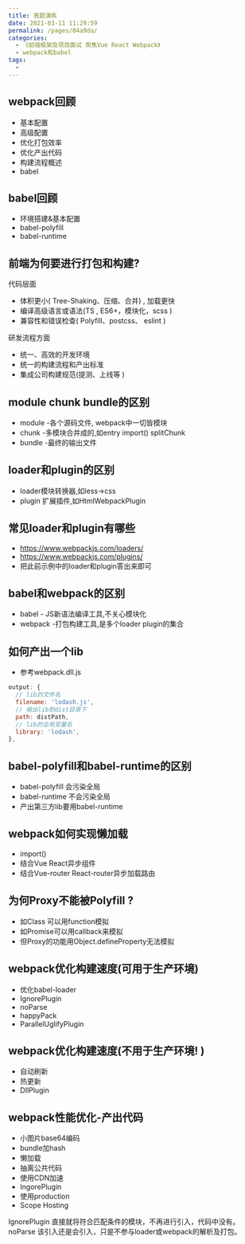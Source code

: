 ```yaml
---
title: 真题演练
date: 2021-03-11 11:29:59
permalink: /pages/04a9da/
categories:
  - 《前端框架及项目面试 聚焦Vue React Webpack》
  - webpack和babel
tags:
  - 
---
```


## webpack回顾

* 基本配置
* 高级配置
* 优化打包效率
* 优化产出代码
* 构建流程概述
* babel

## babel回顾

* 环境搭建&基本配置
* babel-polyfill
* babel-runtime

## 前端为何要进行打包和构建?

代码层面

* 体积更小( Tree-Shaking、压缩、合并) , 加载更快
* 编译高级语言或语法(TS , ES6+，模块化，scss )
* 兼容性和错误检查( Polyfill、postcss、 eslint )

研发流程方面

* 统一、高效的开发环境
* 统一的构建流程和产出标准
* 集成公司构建规范(提测、上线等 )

## module chunk bundle的区别

* module -各个源码文件, webpack中一切皆模块
* chunk -多模块合并成的,如entry import() splitChunk
* bundle -最终的输出文件

## loader和plugin的区别

* loader模块转换器,如less→css
* plugin 扩展插件,如HtmlWebpackPlugin

## 常见loader和plugin有哪些

* <https://www.webpackjs.com/loaders/>
* <https://www.webpackjs.com/plugins/>
* 把此前示例中的loader和plugin答出来即可

## babel和webpack的区别

* babel - JS新语法编译工具,不关心模块化
* webpack -打包构建工具,是多个loader plugin的集合

## 如何产出一个lib

* 参考webpack.dll.js

``` js
output: {
  // lib的文件名
  filename: 'lodash.js',
  // 输出lib到dist目录下
  path: distPath,
  // lib的全局变量名
  library: 'lodash',
},
```

## babel-polyfill和babel-runtime的区别

* babel-polyfill 会污染全局
* babel-runtime 不会污染全局
* 产出第三方lib要用babel-runtime

## webpack如何实现懒加载

* import()
* 结合Vue React异步组件
* 结合Vue-router React-router异步加载路由

## 为何Proxy不能被Polyfill ?

* 如Class 可以用function模拟
* 如Promise可以用callback来模拟
* 但Proxy的功能用Object.defineProperty无法模拟

## webpack优化构建速度(可用于生产环境)

* 优化babel-loader
* IgnorePlugin
* noParse
* happyPack
* ParallelUglifyPlugin

## webpack优化构建速度(不用于生产环境! )

* 自动刷新
* 热更新
* DIlPlugin

## webpack性能优化-产出代码

* 小图片base64编码
* bundle加hash
* 懒加载
* 抽离公共代码
* 使用CDN加速
* IngorePlugin
* 使用production
* Scope Hosting

IgnorePlugin 直接就将符合匹配条件的模块，不再进行引入，代码中没有。
noParse 该引入还是会引入，只是不参与loader或webpack的解析及打包。
